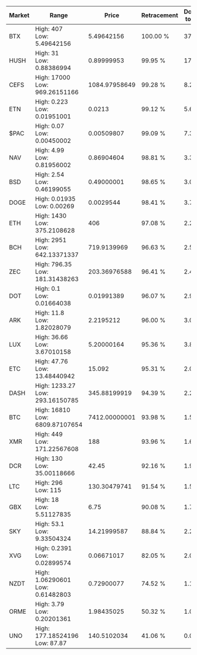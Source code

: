 | Market | Range | Price| Retracement | Doubles to 50% |
| --- | --- | --- | --- | --- |
| BTX | High: 407<br />Low: 5.49642156 | 5.49642156 | 100.00 % | 37.52 |
| HUSH | High: 31<br />Low: 0.88386994 | 0.89999953 | 99.95 % | 17.71 |
| CEFS | High: 17000<br />Low: 969.26151166 | 1084.97958649 | 99.28 % | 8.28 |
| ETN | High: 0.223<br />Low: 0.01951001 | 0.0213 | 99.12 % | 5.69 |
| $PAC | High: 0.07<br />Low: 0.00450002 | 0.00509807 | 99.09 % | 7.31 |
| NAV | High: 4.99<br />Low: 0.81956002 | 0.86904604 | 98.81 % | 3.34 |
| BSD | High: 2.54<br />Low: 0.46199055 | 0.49000001 | 98.65 % | 3.06 |
| DOGE | High: 0.01935<br />Low: 0.00269 | 0.0029544 | 98.41 % | 3.73 |
| ETH | High: 1430<br />Low: 375.2108628 | 406 | 97.08 % | 2.22 |
| BCH | High: 2951<br />Low: 642.13371337 | 719.9139969 | 96.63 % | 2.50 |
| ZEC | High: 796.35<br />Low: 181.31438263 | 203.36976588 | 96.41 % | 2.40 |
| DOT | High: 0.1<br />Low: 0.01664038 | 0.01991389 | 96.07 % | 2.93 |
| ARK | High: 11.8<br />Low: 1.82028079 | 2.2195212 | 96.00 % | 3.07 |
| LUX | High: 36.66<br />Low: 3.67010158 | 5.20000164 | 95.36 % | 3.88 |
| ETC | High: 47.76<br />Low: 13.48440942 | 15.092 | 95.31 % | 2.03 |
| DASH | High: 1233.27<br />Low: 293.16150785 | 345.88199919 | 94.39 % | 2.21 |
| BTC | High: 16810<br />Low: 6809.87107654 | 7412.00000001 | 93.98 % | 1.59 |
| XMR | High: 449<br />Low: 171.22567608 | 188 | 93.96 % | 1.65 |
| DCR | High: 130<br />Low: 35.00118666 | 42.45 | 92.16 % | 1.94 |
| LTC | High: 296<br />Low: 115 | 130.30479741 | 91.54 % | 1.58 |
| GBX | High: 18<br />Low: 5.51127835 | 6.75 | 90.08 % | 1.74 |
| SKY | High: 53.1<br />Low: 9.33504324 | 14.21999587 | 88.84 % | 2.20 |
| XVG | High: 0.2391<br />Low: 0.02899574 | 0.06671017 | 82.05 % | 2.01 |
| NZDT | High: 1.06290601<br />Low: 0.61482803 | 0.72900077 | 74.52 % | 1.15 |
| ORME | High: 3.79<br />Low: 0.20201361 | 1.98435025 | 50.32 % | 1.01 |
| UNO | High: 177.18524196<br />Low: 87.87 | 140.5102034 | 41.06 % | 0.00 |
